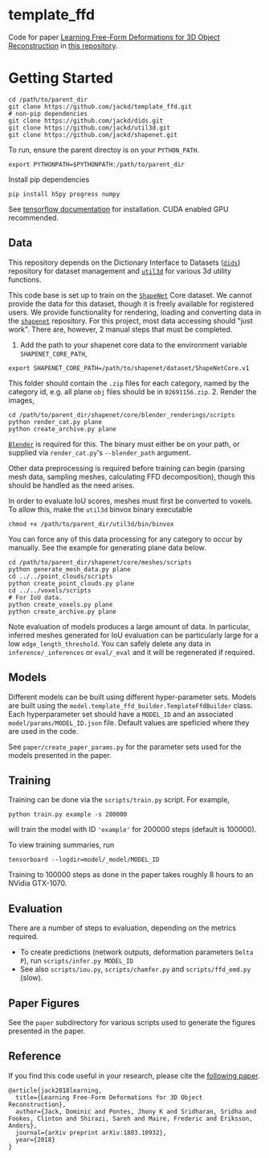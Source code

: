 # template_ffd
Code for paper [Learning Free-Form Deformations for 3D Object Reconstruction](https://128.84.21.199/abs/1803.10932) in [this repository](https://github.com/jackd/template_ffd).

# Getting Started
```
cd /path/to/parent_dir
git clone https://github.com/jackd/template_ffd.git
# non-pip dependencies
git clone https://github.com/jackd/dids.git
git clone https://github.com/jackd/util3d.git
git clone https://github.com/jackd/shapenet.git
```
To run, ensure the parent directoy is on your `PYTHON_PATH`.
```
export PYTHONPATH=$PYTHONPATH:/path/to/parent_dir
```

Install pip dependencies
```
pip install h5py progress numpy
```
See [tensorflow documentation](https://www.tensorflow.org/install/) for installation. CUDA enabled GPU recommended.

## Data
This repository depends on the Dictionary Interface to Datasets ([`dids`](https://github.com/jackd/dids.git)) repository for dataset management and [`util3d`](https://github.com/jackd/util3d.git) for various 3d utility functions.

This code base is set up to train on the [`ShapeNet`](https://www.shapenet.org/) Core dataset. We cannot provide the data for this dataset, though it is freely available for registered users. We provide functionality for rendering, loading and converting data in the [`shapenet`](https://github.com/jackd/shapenet) repository. For this project, most data accessing should "just work". There are, however, 2 manual steps that must be completed.

1. Add the path to your shapenet core data to the environment variable `SHAPENET_CORE_PATH`,
```
export SHAPENET_CORE_PATH=/path/to/shapenet/dataset/ShapeNetCore.v1
```
This folder should contain the `.zip` files for each category, named by the category id, e.g. all plane `obj` files should be in `02691156.zip`.
2. Render the images,
```
cd /path/to/parent_dir/shapenet/core/blender_renderings/scripts
python render_cat.py plane
python create_archive.py plane
```
[`Blender`](https://www.blender.org/) is required for this. The binary must either be on your path, or supplied via `render_cat.py`'s `--blender_path` argument.

Other data preprocessing is required before training can begin (parsing mesh data, sampling meshes, calculating FFD decomposition), though this should be handled as the need arises.

In order to evaluate IoU scores, meshes must first be converted to voxels. To allow this, make the `util3d` binvox binary executable
```
chmod +x /path/to/parent_dir/util3d/bin/binvox
```

You can force any of this data processing for any category to occur by manually. See the example for generating plane data below.
```
cd /path/to/parent_dir/shapenet/core/meshes/scripts
python generate_mesh_data.py plane
cd ../../point_clouds/scripts
python create_point_clouds.py plane
cd ../../voxels/scripts
# For IoU data.
python create_voxels.py plane
python create_archive.py plane
```

Note evaluation of models produces a large amount of data. In particular, inferred meshes generated for IoU evaluation can be particularly large for a low `edge_length_threshold`. You can safely delete any data in `inference/_inferences` or `eval/_eval` and it will be regenerated if required.

## Models
Different models can be built using different hyper-parameter sets. Models are built using the `model.template_ffd_builder.TemplateFfdBuilder` class. Each hyperparameter set should have a `MODEL_ID` and an associated `model/params/MODEL_ID.json` file. Default values are speficied where they are used in the code.

See `paper/create_paper_params.py` for the parameter sets used for the models presented in the paper.

## Training
Training can be done via the `scripts/train.py` script. For example,
```
python train.py example -s 200000
```
will train the model with ID `'example'` for 200000 steps (default is 100000).

To view training summaries, run
```
tensorboard --logdir=model/_model/MODEL_ID
```

Training to 100000 steps as done in the paper takes roughly 8 hours to an NVidia GTX-1070.

## Evaluation
There are a number of steps to evaluation, depending on the metrics required.
* To create predictions (network outputs, deformation parameters `Delta P`), run `scripts/infer.py MODEL_ID`
* See also `scripts/iou.py`, `scripts/chamfer.py` and `scripts/ffd_emd.py` (slow).

## Paper Figures
See the `paper` subdirectory for various scripts used to generate the figures presented in the paper.

## Reference
If you find this code useful in your research, please cite the [following paper](https://128.84.21.199/abs/1803.10932).
```
@article{jack2018learning,
  title={Learning Free-Form Deformations for 3D Object Reconstruction},
  author={Jack, Dominic and Pontes, Jhony K and Sridharan, Sridha and Fookes, Clinton and Shirazi, Sareh and Maire, Frederic and Eriksson, Anders},
  journal={arXiv preprint arXiv:1803.10932},
  year={2018}
}
```
